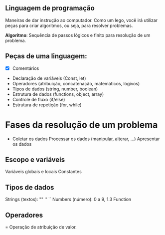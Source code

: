 ## Linguagem de programação

Maneiras de dar instrução ao computador.
Como um lego, você irá utilizar peças para criar algoritmos, ou seja, para resolver problemas.

**Algoritmo**: Sequência de passos lógicos e finito para resolução de um problema.

## Peças de uma linguagem:

- [x] Comentários
- Declaração de variáveis (Const, let)
- Operadores (atribuição, concatenação, matemáticos, lógivos)
- Tipos de dados (string, number, boolean)
- Estrutura de dados (functions, object, array)
- Controle de fluxo (if/else)
- Estrutura de repetição (for, while)

# Fases da resolução de um problema

- Coletar os dados
  Processar os dados (manipular, alterar, ...)
  Apresentar os dados

## Escopo e variáveis

Variáveis globais e locais
Constantes

## Tipos de dados

Strings (textos): "" '' ``
Numbers (número): 0 a 9, 1.3
Function

## Operadores

= Operação de atribuição de valor.